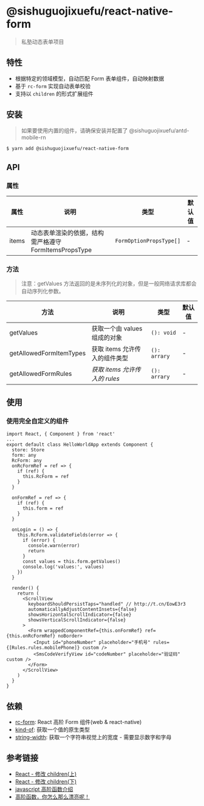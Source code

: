 # @sishuguojixuefu/react-native-form

> 私塾动态表单项目

## 特性

- 根据特定的领域模型，自动匹配 Form 表单组件，自动映射数据
- 基于 `rc-form` 实现自动表单校验
- 支持以 `children` 的形式扩展组件

## 安装

> 如果要使用内置的组件，请确保安装并配置了 @sishuguojixuefu/antd-mobile-rn

```sh
$ yarn add @sishuguojixuefu/react-native-form
```

## API

### 属性

| 属性  | 说明                                                  | 类型                    | 默认值 |
| ----- | ----------------------------------------------------- | ----------------------- | ------ |
| items | 动态表单渲染的依据，结构需严格遵守 FormItemsPropsType | `FormOptionPropsType[]` | -      |

### 方法

> 注意：getValues 方法返回的是未序列化的对象，但是一般网络请求库都会自动序列化参数。

| 方法                    | 说明                          | 类型         | 默认值 |
| ----------------------- | ----------------------------- | ------------ | ------ |
| getValues               | 获取一个由 values 组成的对象  | `(): void`   | -      |
| getAllowedFormItemTypes | 获取 items 允许传入的组件类型 | `(): arrary` | -      |
| getAllowedFormRules     | _获取 items 允许传入的 rules_ | `(): arrary` | -      |

## 使用

### 使用完全自定义的组件

```tsx
import React, { Component } from 'react'
...
export default class HelloWorldApp extends Component {
  store: Store
  form: any
  RcForm: any
  onRcFormRef = ref => {
    if (ref) {
      this.RcForm = ref
    }
  }

  onFormRef = ref => {
    if (ref) {
      this.form = ref
    }
  }

  onLogin = () => {
    this.RcForm.validateFields(error => {
      if (error) {
        console.warn(error)
        return
      }
      const values = this.form.getValues()
      console.log('values:', values)
    })
  }

  render() {
    return (
      <ScrollView
        keyboardShouldPersistTaps="handled" // http://t.cn/EowE3r3
        automaticallyAdjustContentInsets={false}
        showsHorizontalScrollIndicator={false}
        showsVerticalScrollIndicator={false}
      >
        <Form wrappedComponentRef={this.onFormRef} ref={this.onRcFormRef} noBorder>
          <Input id="phoneNumber" placeholder="手机号" rules={[Rules.rules.mobilePhone]} custom />
          <SmsCodeVerifyView id="codeNumber" placeholder="验证码" custom />
        </Form>
      </ScrollView>
    )
  }
}
```

## 依赖

- [rc-form](http://t.cn/EKrwFUy): React 高阶 Form 组件(web & react-native)
- [kind-of](http://t.cn/E9KortF): 获取一个值的原生类型
- [string-width](http://t.cn/E9Kac4p): 获取一个字符串视觉上的宽度 - 需要显示数字和字母

## 参考链接

- [React - 修改 children(上)](http://t.cn/E9XKVGW)
- [React - 修改 children(下)](http://t.cn/E9XKYDU)
- [javascript 高阶函数介绍](http://t.cn/E9SPeN1)
- [高阶函数，你怎么那么漂亮呢！](http://t.cn/RmB0uKp)

